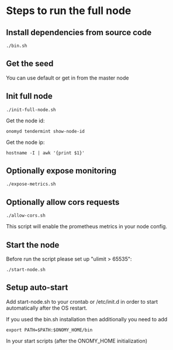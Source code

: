 # Steps to run the full node

## Install dependencies from source code

```
./bin.sh
```

## Get the seed

You can use default or get in from the master node

## Init full node

```
./init-full-node.sh
```

Get the node id:

```
onomyd tendermint show-node-id
```

Get the node ip:

```
hostname -I | awk '{print $1}'
```

## Optionally expose monitoring

```
./expose-metrics.sh
```

## Optionally allow cors requests

```
./allow-cors.sh
```

This script will enable the prometheus metrics in your node config.

## Start the node

Before run the script please set up "ulimit > 65535":

```
./start-node.sh
```

## Setup auto-start

Add start-node.sh to your crontab or /etc/init.d in order to start automatically after the OS restart.

If you used the bin.sh installation then additionally you need to add

```
export PATH=$PATH:$ONOMY_HOME/bin
```

In your start scripts (after the ONOMY_HOME initialization)